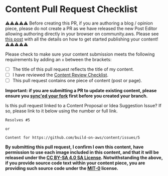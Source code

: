 # Content Pull Request Checklist

⚠️⚠️⚠️⚠️⚠️
Before creating this PR, if you are authoring a blog / opinion piece, please do not create a PR as we have released the new Post Editor allowing authoring directly in your browser on community.aws. Please see [this post](https://community.aws/content/2YmrbVIkokIRiRtjDFTUWbAdcBi/ready-set-post-community-articles-are-live-on-community-aws) with all the details on how to get started publishing your content!
⚠️⚠️⚠️⚠️⚠️

Please check to make sure your content submission meets the following requirements by adding an `x` between the brackets:

- [ ] The title of this pull request reflects the title of my content.
- [ ] I have reviewed the [Content Review Checklist](https://github.com/build-on-aws/content/blob/main/CONTENT_REVIEW_CHECKLIST.md).
- [ ] This pull request contains one piece of content (post or page).

**Important: if you are submitting a PR to update existing content, please ensure you [sync'ed your fork](https://docs.github.com/en/pull-requests/collaborating-with-pull-requests/working-with-forks/syncing-a-fork) first before you created your branch.**

Is this pull request linked to a Content Proposal or Idea Suggestion Issue? If so, please link to it below using the number or full link.

```text
Resolves #5

or

Content for https://github.com/build-on-aws/content/issues/5
```

**By submitting this pull request, I confirm I own this content, have permission to use each image included in this content, and that it will be released under the [CC BY-SA 4.0 SA License](https://github.com/build-on-aws/content/blob/main/LICENSE). Notwithstanding the above, if you provide source code text within your content piece, you are providing such source code under the [MIT-0](https://opensource.org/license/mit-0/) license.**
